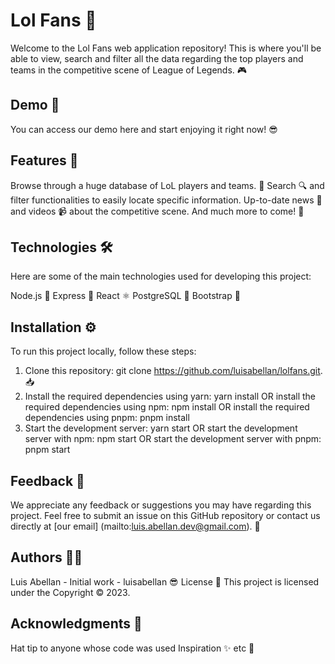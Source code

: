 # Lol Fans 👊
Welcome to the Lol Fans web application repository! This is where you'll be able to view, search and filter all the data regarding the top players and teams in the competitive scene of League of Legends. 🎮

## Demo 🚀
You can access our demo here and start enjoying it right now! 😎

## Features 🤖
Browse through a huge database of LoL players and teams. 👥
Search 🔍 and filter functionalities to easily locate specific information.
Up-to-date news 📰 and videos 📹 about the competitive scene.
And much more to come! 💪
## Technologies 🛠️
Here are some of the main technologies used for developing this project:

Node.js 🚀
Express 🚊
React ⚛️
PostgreSQL 🐘
Bootstrap 🌈

## Installation ⚙️

To run this project locally, follow these steps:

1. Clone this repository: git clone https://github.com/luisabellan/lolfans.git. 📥
2. Install the required dependencies using yarn: yarn install OR install the required dependencies using npm: npm install OR install the required dependencies using pnpm: pnpm install
3. Start the development server: yarn start OR start the development server with npm: npm start OR start the development server with pnpm: pnpm start

## Feedback 📣
We appreciate any feedback or suggestions you may have regarding this project. Feel free to submit an issue on this GitHub repository or contact us directly at [our email] (mailto:luis.abellan.dev@gmail.com). 📧

## Authors 👨‍💻
Luis Abellan - Initial work - luisabellan 😎
License 📜
This project is licensed under the Copyright © 2023.

## Acknowledgments 🙏
Hat tip to anyone whose code was used
Inspiration ✨
etc 🤗
